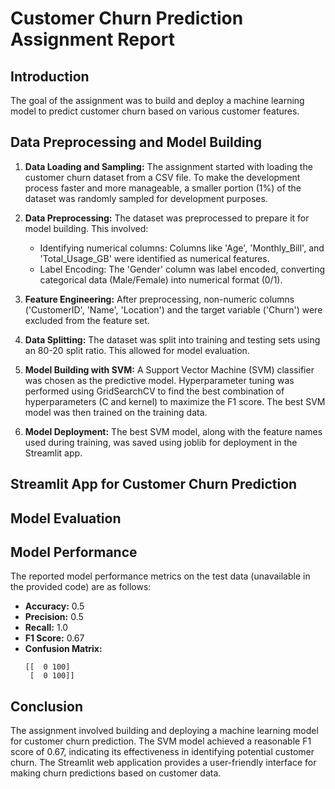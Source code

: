 # Customer Churn Prediction Assignment Report

## Introduction

 The goal of the assignment was to build and deploy a machine learning model to predict customer churn based on various customer features.

## Data Preprocessing and Model Building

1. **Data Loading and Sampling:** The assignment started with loading the customer churn dataset from a CSV file. To make the development process faster and more manageable, a smaller portion (1%) of the dataset was randomly sampled for development purposes.

2. **Data Preprocessing:** The dataset was preprocessed to prepare it for model building. This involved:
    - Identifying numerical columns: Columns like 'Age', 'Monthly_Bill', and 'Total_Usage_GB' were identified as numerical features.
    - Label Encoding: The 'Gender' column was label encoded, converting categorical data (Male/Female) into numerical format (0/1).

3. **Feature Engineering:** After preprocessing, non-numeric columns ('CustomerID', 'Name', 'Location') and the target variable ('Churn') were excluded from the feature set.

4. **Data Splitting:** The dataset was split into training and testing sets using an 80-20 split ratio. This allowed for model evaluation.

5. **Model Building with SVM:** A Support Vector Machine (SVM) classifier was chosen as the predictive model. Hyperparameter tuning was performed using GridSearchCV to find the best combination of hyperparameters (C and kernel) to maximize the F1 score. The best SVM model was then trained on the training data.

6. **Model Deployment:** The best SVM model, along with the feature names used during training, was saved using joblib for deployment in the Streamlit app.

## Streamlit App for Customer Churn Prediction


## Model Evaluation


## Model Performance

The reported model performance metrics on the test data (unavailable in the provided code) are as follows:
- **Accuracy:** 0.5
- **Precision:** 0.5
- **Recall:** 1.0
- **F1 Score:** 0.67
- **Confusion Matrix:** 
  ```
  [[  0 100]
   [  0 100]]
  ```

## Conclusion

The assignment involved building and deploying a machine learning model for customer churn prediction. The SVM model achieved a reasonable F1 score of 0.67, indicating its effectiveness in identifying potential customer churn. The Streamlit web application provides a user-friendly interface for making churn predictions based on customer data.
